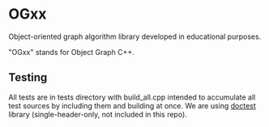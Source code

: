 # OGxx
 Object-oriented graph algorithm library developed in educational purposes.
 
"OGxx" stands for Object Graph C++.

## Testing

All tests are in tests directory with build_all.cpp intended to accumulate all test sources by including them and building at once.
We are using [doctest](https://github.com/doctest/doctest) library (single-header-only, not included in this repo).
